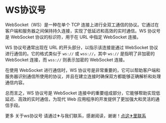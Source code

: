 # WS协议号

WebSocket（WS）是一种在单个 TCP 连接上进行全双工通信的协议。它通过在客户端和服务器之间保持持久连接，实现了低延迟和高效的实时通信。WS 协议号是 WebSocket 协议的标识符，用于在 URL 中指定 WebSocket 连接。

WS 协议号通常出现在 URL 的开头部分，以指示该连接是通过 WebSocket 协议进行通信的。它的格式类似于 `ws://` 或 `wss://`，其中 `ws://` 是指明了非加密的 WebSocket 连接，而 `wss://` 则表示加密的 WebSocket 连接。

在使用 WebSocket 进行通信时，WS 协议号是非常重要的，它可以帮助客户端和服务器识别通信所使用的协议，并且在建立连接时确保双方都能够正确解析和处理通信内容。

总而言之，WS 协议号是 WebSocket 连接中的重要组成部分，它能够帮助实现低延迟、高效的实时通信，为现代 Web 应用程序的开发提供了更加强大和灵活的通信手段。

更多 关于ws协议号 请通过✈与我们联系，感谢阅读，谢谢！[点这✈里联系](https://acc.k02.cc)